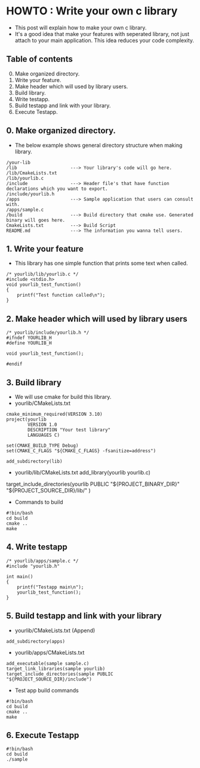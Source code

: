 # HOWTO : Write your own c library
 - This post will explain how to make your own c library.
 - It's a good idea that make your features with seperated library, not just attach to your main application. This idea reduces your code complexity.

## Table of contents
 0. Make organized directory.
 1. Write your feature.
 2. Make header which will used by library users.
 3. Build library.
 4. Write testapp.
 5. Build testapp and link with your library.
 6. Execute Testapp.


## 0. Make organized directory.
 - The below example shows general directory structure when making library.
 ```
/your-lib
/lib                    ---> Your library's code will go here.
/lib/CmakeLists.txt
/lib/yourlib.c
/include                ---> Header file's that have function declarations which you want to export.
/include/yourlib.h
/apps                   ---> Sample application that users can consult with.
/apps/sample.c
/build                  ---> Build directory that cmake use. Generated binary will goes here.
CmakeLists.txt          ---> Build Script
README.md               ---> The information you wanna tell users.

 ```
## 1. Write your feature
- This library has one simple function that prints some text when called.
```
/* yourlib/lib/yourlib.c */
#include <stdio.h>
void yourlib_test_function()
{
    printf("Test function called\n");
}
```


## 2. Make header which will used by library users
```
/* yourlib/include/yourlib.h */
#ifndef YOURLIB_H
#define YOURLIB_H

void yourlib_test_function();

#endif
```


## 3. Build library
 - We will use cmake for build this library.
 - yourlib/CMakeLists.txt
```
cmake_minimum_required(VERSION 3.10)
project(yourlib
        VERSION 1.0
        DESCRIPTION "Your test library"
        LANGUAGES C)
              
set(CMAKE_BUILD_TYPE Debug)
set(CMAKE_C_FLAGS "${CMAKE_C_FLAGS} -fsanitize=address")

add_subdirectory(lib)
```

 - yourlib/lib/CMakeLists.txt
add_library(yourlib yourlib.c)

target_include_directories(yourlib PUBLIC
                          "${PROJECT_BINARY_DIR}"
                          "${PROJECT_SOURCE_DIR}/lib/"
                          ) 


 - Commands to build
```
#!bin/bash
cd build
cmake ..
make
```

## 4. Write testapp
```
/* yourlib/apps/sample.c */
#include "yourlib.h"

int main()
{
    printf("Testapp main\n");
    yourlib_test_function();
}
```

## 5. Build testapp and link with your library

 - yourlib/CMakeLists.txt (Append)
```
add_subdirectory(apps)
```

- yourlib/apps/CMakeLists.txt
```
add_executable(sample sample.c)
target_link_libraries(sample yourlib)
target_include_directories(sample PUBLIC "${PROJECT_SOURCE_DIR}/include")
```

- Test app build commands

```
#!bin/bash
cd build
cmake ..
make
```

## 6. Execute Testapp

```
#!bin/bash
cd build
./sample
```